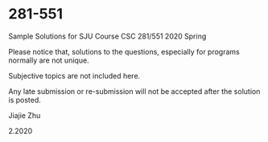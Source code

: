 # 281-551

Sample Solutions for SJU Course CSC 281/551 2020 Spring

Please notice that, solutions to the questions, especially for programs normally are not unique.

Subjective topics are not included here. 

Any late submission or re-submission will not be accepted after the solution is posted.


Jiajie Zhu

2.2020
